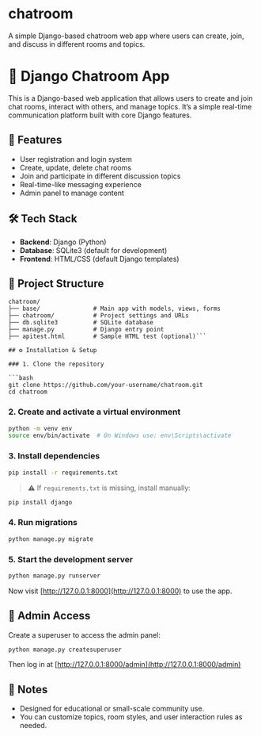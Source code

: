 # chatroom
A simple Django-based chatroom web app where users can create, join, and discuss in different rooms and topics.

# 💬 Django Chatroom App

This is a Django-based web application that allows users to create and join chat rooms, interact with others, and manage topics. It’s a simple real-time communication platform built with core Django features.

## 🚀 Features

- User registration and login system
- Create, update, delete chat rooms
- Join and participate in different discussion topics
- Real-time-like messaging experience
- Admin panel to manage content

## 🛠 Tech Stack

- **Backend**: Django (Python)
- **Database**: SQLite3 (default for development)
- **Frontend**: HTML/CSS (default Django templates)

## 📂 Project Structure

```
chatroom/
├── base/               # Main app with models, views, forms
├── chatroom/           # Project settings and URLs
├── db.sqlite3          # SQLite database
├── manage.py           # Django entry point
├── apitest.html        # Sample HTML test (optional)```

## ⚙️ Installation & Setup

### 1. Clone the repository

```bash
git clone https://github.com/your-username/chatroom.git
cd chatroom
```

### 2. Create and activate a virtual environment

```bash
python -m venv env
source env/bin/activate  # On Windows use: env\Scripts\activate
```

### 3. Install dependencies

```bash
pip install -r requirements.txt
```

> ⚠️ If `requirements.txt` is missing, install manually:
```bash
pip install django
```

### 4. Run migrations

```bash
python manage.py migrate
```

### 5. Start the development server

```bash
python manage.py runserver
```

Now visit [http://127.0.0.1:8000](http://127.0.0.1:8000) to use the app.

## 👤 Admin Access

Create a superuser to access the admin panel:

```bash
python manage.py createsuperuser
```

Then log in at [http://127.0.0.1:8000/admin](http://127.0.0.1:8000/admin)

## 📌 Notes

- Designed for educational or small-scale community use.
- You can customize topics, room styles, and user interaction rules as needed.
